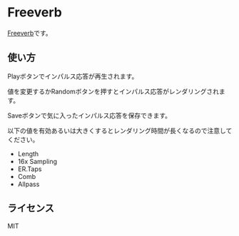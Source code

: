 # Freeverb

[Freeverb](https://ccrma.stanford.edu/~jos/pasp/Freeverb.html)です。

## 使い方

Playボタンでインパルス応答が再生されます。

値を変更するかRandomボタンを押すとインパルス応答がレンダリングされます。

Saveボタンで気に入ったインパルス応答を保存できます。

以下の値を有効あるいは大きくするとレンダリング時間が長くなるので注意してください。

- Length
- 16x Sampling
- ER.Taps
- Comb
- Allpass

## ライセンス

MIT
